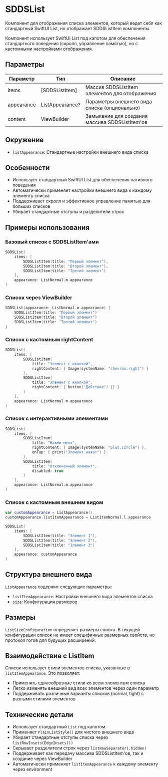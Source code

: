 # SDDSList

Компонент для отображения списка элементов, который ведет себя как стандартный SwiftUI List, но отображает SDDSListItem компоненты.

Компонент использует SwiftUI List под капотом для обеспечения стандартного поведения (скролл, управление памятью), но с кастомными настройками отображения.

## Параметры

| Параметр | Тип | Описание |
|----------|-----|-----------|
| items | [SDDSListItem] | Массив SDDSListItem элементов для отображения |
| appearance | ListAppearance? | Параметры внешнего вида списка (опционально) |
| content | ViewBuilder | Замыкание для создания массива SDDSListItem'ов |

## Окружение
- `listAppearance`: Стандартные настройки внешнего вида списка

## Особенности
- Использует стандартный SwiftUI List для обеспечения нативного поведения
- Автоматически применяет настройки внешнего вида к каждому элементу списка
- Поддерживает скролл и эффективное управление памятью для больших списков
- Убирает стандартные отступы и разделители строк

## Примеры использования

### Базовый список с SDDSListItem'ами

```swift
SDDSList(
    items: [
        SDDSListItem(title: "Первый элемент"),
        SDDSListItem(title: "Второй элемент"),
        SDDSListItem(title: "Третий элемент")
    ],
    appearance: ListNormal.m.appearance
)
```

### Список через ViewBuilder

```swift
SDDSList(appearance: ListNormal.m.appearance) {
    SDDSListItem(title: "Первый элемент")
    SDDSListItem(title: "Второй элемент")
    SDDSListItem(title: "Третий элемент")
}
```

### Список с кастомным rightContent

```swift
SDDSList(
    items: [
        SDDSListItem(
            title: "Элемент с иконкой",
            rightContent: { Image(systemName: "chevron.right") }
        ),
        SDDSListItem(
            title: "Элемент с кнопкой",
            rightContent: { Button("Действие") {} }
        )
    ],
    appearance: ListNormal.m.appearance
)
```

### Список с интерактивными элементами

```swift
SDDSList(
    items: [
        SDDSListItem(
            title: "Нажми меня",
            rightContent: { Image(systemName: "plus.circle") },
            onTap: { print("Элемент нажат") }
        ),
        SDDSListItem(
            title: "Отключенный элемент",
            disabled: true
        )
    ],
    appearance: ListNormal.m.appearance
)
```

### Список с кастомным внешним видом

```swift
var customAppearance = ListAppearance()
customAppearance.listItemAppearance = ListItemNormal.l.appearance

SDDSList(
    items: [
        SDDSListItem(title: "Элемент 1"),
        SDDSListItem(title: "Элемент 2"),
        SDDSListItem(title: "Элемент 3")
    ],
    appearance: customAppearance
)
```

## Структура внешнего вида

`ListAppearance` содержит следующие параметры:

- `listItemAppearance`: Настройки внешнего вида элементов списка
- `size`: Конфигурация размеров

## Размеры

`ListSizeConfiguration` определяет размеры списка. В текущей конфигурации список не имеет специфичных размерных свойств, но протокол готов для будущих расширений.

## Взаимодействие с ListItem

Список использует стили элементов списка, указанные в `listItemAppearance`. Это позволяет:

- Применять единообразные стили ко всем элементам списка
- Легко изменять внешний вид всех элементов через один параметр
- Поддерживать различные варианты списков (normal, tight) с разными стилями элементов

## Технические детали

- Использует стандартный `List` под капотом
- Применяет `PlainListStyle()` для чистого внешнего вида
- Убирает стандартные отступы списка через `listRowInsets(EdgeInsets())`
- Скрывает разделители строк через `listRowSeparator(.hidden)`
- Поддерживает как передачу массива SDDSListItem'ов, так и создание через ViewBuilder
- Автоматически применяет `listItemAppearance` к каждому элементу через environment 
